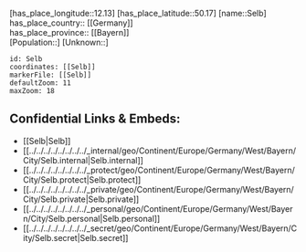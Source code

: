 ﻿---
location: [50.17,12.13] 
mapzoom: [7,12] 
mapmarker: city 
type: City
tags:
- geo/City


SpocWebEntityId: 34188
isDeleted: false
confidential: public

---
[has_place_longitude::12.13] 
[has_place_latitude::50.17] 
[name::Selb] 
has_place_country:: [[Germany]]  
has_place_province:: [[Bayern]]  
[Population::] 
[Unknown::] 


```leaflet
id: Selb
coordinates: [[Selb]] 
markerFile: [[Selb]] 
defaultZoom: 11 
maxZoom: 18
```


## Confidential Links & Embeds: 
- [[Selb|Selb]]  
- [[../../../../../../../../_internal/geo/Continent/Europe/Germany/West/Bayern/City/Selb.internal|Selb.internal]] 
- [[../../../../../../../../_protect/geo/Continent/Europe/Germany/West/Bayern/City/Selb.protect|Selb.protect]] 
- [[../../../../../../../../_private/geo/Continent/Europe/Germany/West/Bayern/City/Selb.private|Selb.private]] 
- [[../../../../../../../../_personal/geo/Continent/Europe/Germany/West/Bayern/City/Selb.personal|Selb.personal]] 
- [[../../../../../../../../_secret/geo/Continent/Europe/Germany/West/Bayern/City/Selb.secret|Selb.secret]] 
